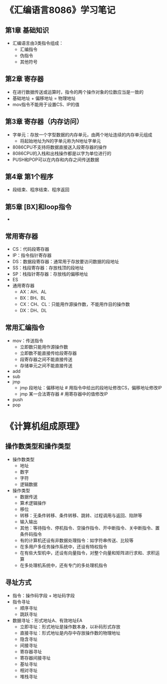 # 《汇编语言8086》学习笔记
## 第1章 基础知识
- 汇编语言由3类指令组成：
	- 汇编指令
	- 伪指令
	- 其他符号

## 第2章 寄存器
- 在进行数据传送或运算时，指令的两个操作对象的位数应当是一致的
- 基础地址 + 偏移地址 =  物理地址
- mov指令不能用于设置CS、IP的值

## 第3章 寄存器（内存访问）
- 字单元：存放一个字型数据的内存单元，由两个地址连续的内存单元组成
	- 将起始地址为N的字单元称为N地址字单元
- 8086CPU不支持将数据直接送入段寄存器的操作
- 8086CPU的入栈和出栈操作都是以字为单位进行的
- PUSH和POP可以在内存和内存之间传送数据

## 第4章 第1个程序
- 段结束、程序结束、程序返回

## 第5章 [BX]和loop指令
- 



## 常用寄存器
- CS：代码段寄存器
- IP：指令指针寄存器
- DS：数据段寄存器：通常用于存放要访问数据的段地址
- SS：栈段寄存器：存放栈顶的段地址
- SP：栈指针寄存器：存放栈的偏移地址
- ES
- 通用寄存器
	- AX：AH、AL
	- BX：BH、BL
	- CX：CH、CL：只能用作源操作数，不能用作目的操作数
	- DX：DH、DL

## 常用汇编指令
- mov：传送指令
    - 立即数只能用作源操作数
    - 立即数不能直接传给段寄存器
    - 段寄存器之间不能直接传送
    - 存储单元之间不能直接传送
- add
- sub
- jmp
	- jmp 段地址：偏移地址	# 用指令中给出的段地址修改CS，偏移地址修改IP
	- jmp 某一合法寄存器 		# 用寄存器中的值修改IP
- push
- pop

# 《计算机组成原理》
## 操作数类型和操作类型
- 操作数类型
	- 地址
	- 数字
	- 字符
	- 逻辑数据
- 操作类型
	- 数据传送
	- 算术逻辑操作
	- 移位
	- 转移：无条件转移、条件转移、跳转、过程调用与返回、陷阱等
	- 输入输出
	- 其他：等待指令、停机指令、空操作指令、开中断指令、关中断指令、置条件码指令
	- 有的计算机还设有非数据处理指令：如字符串传送、比较等
	- 在多用户多任务操作系统中，还设有特权指令
	- 在有些大型机中，还设有向量指令，对整个向量和矩阵进行求和、求积运算
	- 在多处理机系统中，还有专门的多处理机指令
		

## 寻址方式
- 指令：操作码字段 + 地址码字段
- 指令寻址
	- 顺序寻址
	- 跳跃寻址
- 数据寻址：形式地址A、有效地址EA
	- 立即寻址：形式地址是操作数本身，以补码形式存放
	- 直接寻址：形式地址是内存中存放操作数的物理地址
	- 隐含寻址
	- 间接寻址
	- 寄存器寻址
	- 寄存器间接寻址
	- 基址寻址
	- 相对寻址
	- 堆栈寻址